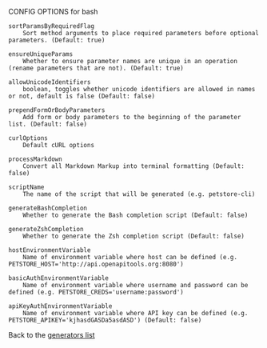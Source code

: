 
CONFIG OPTIONS for bash

	sortParamsByRequiredFlag
	    Sort method arguments to place required parameters before optional parameters. (Default: true)

	ensureUniqueParams
	    Whether to ensure parameter names are unique in an operation (rename parameters that are not). (Default: true)

	allowUnicodeIdentifiers
	    boolean, toggles whether unicode identifiers are allowed in names or not, default is false (Default: false)

	prependFormOrBodyParameters
	    Add form or body parameters to the beginning of the parameter list. (Default: false)

	curlOptions
	    Default cURL options

	processMarkdown
	    Convert all Markdown Markup into terminal formatting (Default: false)

	scriptName
	    The name of the script that will be generated (e.g. petstore-cli)

	generateBashCompletion
	    Whether to generate the Bash completion script (Default: false)

	generateZshCompletion
	    Whether to generate the Zsh completion script (Default: false)

	hostEnvironmentVariable
	    Name of environment variable where host can be defined (e.g. PETSTORE_HOST='http://api.openapitools.org:8080')

	basicAuthEnvironmentVariable
	    Name of environment variable where username and password can be defined (e.g. PETSTORE_CREDS='username:password')

	apiKeyAuthEnvironmentVariable
	    Name of environment variable where API key can be defined (e.g. PETSTORE_APIKEY='kjhasdGASDa5asdASD') (Default: false)

Back to the [generators list](README.md)
